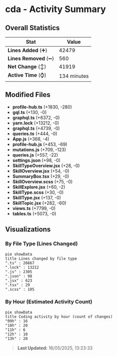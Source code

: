 # cda - Activity Summary 

## Overall Statistics

| Stat                   | Value                                                             |
| ---------------------- | ----------------------------------------------------------------- |
| **Lines Added** (➕)   | 42479                                          |
| **Lines Removed** (➖) | 560                                        |
| **Net Change** (↕)    | 41919                |
| **Active Time** (⌚)   | 134 minutes |


## Modified Files
- **profile-hub.ts** (+1830, -280)
- **gql.ts** (+130, -0)
- **graphql.ts** (+6372, -0)
- **yarn.lock** (+13212, -0)
- **graphql.ts** (+4739, -0)
- **queries.ts** (+444, -0)
- **App.js** (+368, -4)
- **profile-hub.js** (+453, -69)
- **mutations.js** (+709, -123)
- **queries.js** (+557, -22)
- **settings.json** (+98, -0)
- **SkillTypeOverview.jsx** (+28, -0)
- **SkillOverview.jsx** (+54, -0)
- **SummaryBox.tsx** (+29, -0)
- **SkillOverview.scss** (+75, -0)
- **SkillExplore.jsx** (+60, -2)
- **SkillType.scss** (+30, -0)
- **SkillType.jsx** (+137, -0)
- **SkillTopic.jsx** (+282, -60)
- **views.ts** (+7799, -0)
- **tables.ts** (+5073, -0)

## Visualizations

### By File Type (Lines Changed)

```mermaid
pie showData
title Lines changed by file type
".ts" : 26667
".lock" : 13212
".js" : 2305
".json" : 98
".jsx" : 623
".tsx" : 29
".scss" : 105
```

### By Hour (Estimated Activity Count)

```mermaid
pie showData
title Coding activity by hour (count of changes)
"09h" : 16
"10h" : 20
"11h" : 6
"12h" : 10
"13h" : 20
```


> **Last Updated:** 16/05/2025, 13:23:33